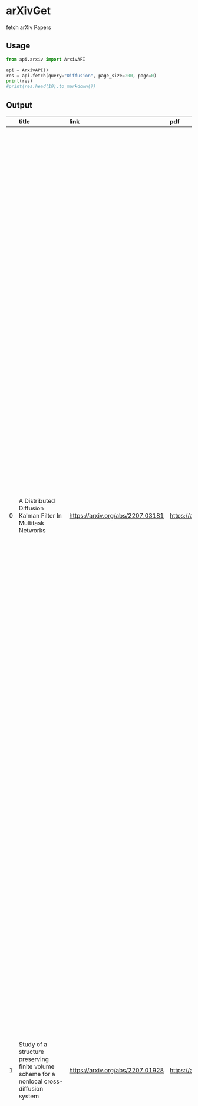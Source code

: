 # arXivGet
fetch arXiv Papers




## Usage

```python
from api.arxiv import ArxivAPI

api = ArxivAPI()
res = api.fetch(query="Diffusion", page_size=200, page=0)
print(res)
#print(res.head(10).to_markdown())
```

## Output

|    | title                                                                                                  | link                             | pdf                              | abstract                                                                                                                                                                                                                                                                                                                                                                                                                                                                                                                                                                                                                                                                                                                                                                                                                                                                                                                                                                                                                                                                                                                                                                                                                                                                                                                                                                                                                                                                                                                                                                                                                                                                                                                                                                                                           |
|---:|:-------------------------------------------------------------------------------------------------------|:---------------------------------|:---------------------------------|:-------------------------------------------------------------------------------------------------------------------------------------------------------------------------------------------------------------------------------------------------------------------------------------------------------------------------------------------------------------------------------------------------------------------------------------------------------------------------------------------------------------------------------------------------------------------------------------------------------------------------------------------------------------------------------------------------------------------------------------------------------------------------------------------------------------------------------------------------------------------------------------------------------------------------------------------------------------------------------------------------------------------------------------------------------------------------------------------------------------------------------------------------------------------------------------------------------------------------------------------------------------------------------------------------------------------------------------------------------------------------------------------------------------------------------------------------------------------------------------------------------------------------------------------------------------------------------------------------------------------------------------------------------------------------------------------------------------------------------------------------------------------------------------------------------------------|
|  0 | A Distributed Diffusion Kalman Filter In Multitask Networks                                            | https://arxiv.org/abs/2207.03181 | https://arxiv.org/pdf/2207.03181 | The Distributed Diffusion Kalman Filter (DDKF) algorithm in all its magnitude has earned great attention lately and has shown an elaborate way to address the issue of distributed optimization over networks. Estimation and tracking of a single state vector collectively by nodes have been the point of focus. In reality, however, there are several multi-task-oriented issues where the optimal state vector for each node may not be the same. Its objective is to know many related tasks simultaneously, rather than the typical single-task problems. This work considers sensor networks for distributed multi-task tracking in which individual nodes communicate with its immediate nodes. A diffusion-based distributed multi-task tracking algorithm is developed. This is done by implementing an unsupervised adaptive clustering process, which aids nodes in forming clusters and collaborating on tasks. For distributed target tracking, an adaptive clustering approach, which gives agents the ability to identify and select through adaptive adjustments of combination weights nodes who to collaborate with and who not to in order to estimate the common state vector. This gave rise to an effective level of cooperation for improving state vector estimation accuracy, especially in cases where a cluster's background experience is unknown. To demonstrate the efficiency of our algorithm, computer simulations were conducted. Comparison has been carried out for the Diffusion Kalman Filter multitask with respect to the Adapt then combine (ATC) diffusion schemes utilizing both static and adaptive combination weights. Results showed that the ATC diffusion schemes algorithm has great performance with the adaptive combiners as compared to static combiners. |
|    |                                                                                                        |                                  |                                  |         △ Less                                                                                                                                                                                                                                                                                                                                                                                                                                                                                                                                                                                                                                                                                                                                                                                                                                                                                                                                                                                                                                                                                                                                                                                                                                                                                                                                                                                                                                                                                                                                                                                                                                                                                                                                                                                                     |
|  1 | Study of a structure preserving finite volume scheme for a nonlocal cross-diffusion system             | https://arxiv.org/abs/2207.01928 | https://arxiv.org/pdf/2207.01928 | In this paper we analyse a finite volume scheme for a nonlocal version of the Shigesada-Kawazaki-Teramoto (SKT) cross-diffusion system. We prove the existence of solutions to the scheme, derive qualitative properties of the solutions and prove its convergence. The proofs rely on a discrete entropy-dissipation inequality, discrete compactness arguments, and on the novel adaptation of the so-called duality method at the discrete level. Finally, thanks to numerical experiments, we investigate the influence of the nonlocality in the system: on convergence properties of the scheme, as an approximation of the local system and on the development of diffusive instabilities.                                                                                                                                                                                                                                                                                                                                                                                                                                                                                                                                                                                                                                                                                                                                                                                                                                                                                                                                                                                                                                                                                                                 |
|    |                                                                                                        |                                  |                                  |         △ Less                                                                                                                                                                                                                                                                                                                                                                                                                                                                                                                                                                                                                                                                                                                                                                                                                                                                                                                                                                                                                                                                                                                                                                                                                                                                                                                                                                                                                                                                                                                                                                                                                                                                                                                                                                                                     |
|  2 | Tuning Spectral Properties of Individual and Multiple Quantum Emitters in Noisy Environments           | https://arxiv.org/abs/2207.02770 | https://arxiv.org/pdf/2207.02770 | A quantum emitter in a dynamic environment may have its energy levels drift uncontrollably in time with the fluctuating bath. This can result in an emission/absorption spectrum that is spread over a broad range of frequencies and presents a challenging hurdle for various applications. We consider a quantum emitter in an environment that alters the energy levels so that the emission frequency is represented by a Gaussian random distribution around a given mean value with given standard deviation and correlation time. We study the emission spectrum of this system when it is placed under the influence of a periodic sequence of finite width $π$ pulses. We show that this external field protocol can effectively overcome spectral diffusion in this system by refocusing the bulk of the emission spectrum onto the pulse carrier frequency. We further consider two such emitters in different noisy environments and find that the two-photon interference operation can be made efficient by the sequence of finite width pulses applied on both systems. Finally, we show that an ensemble of nominally similar emitters, each with its different environment, and thus randomly shifted emission frequency, can have its overall emission spectrum that would otherwise be inhomogeneously broadened according to the random distribution, refocused onto a lineshape with a well-defined central peak that has the linewidth of an individual isolated non-noisy emitter. These results demonstrate for this specific model of noisy environments, the protection of spectral properties by an external control protocol here represented by a periodic sequence of finite width pulses.                                                                                          |
|    |                                                                                                        |                                  |                                  |         △ Less                                                                                                                                                                                                                                                                                                                                                                                                                                                                                                                                                                                                                                                                                                                                                                                                                                                                                                                                                                                                                                                                                                                                                                                                                                                                                                                                                                                                                                                                                                                                                                                                                                                                                                                                                                                                     |
|  3 | No self-shadowing instability in 2D radiation-hydrodynamical models of irradiated protoplanetary disks | https://arxiv.org/abs/2207.05106 | https://arxiv.org/pdf/2207.05106 | Theoretical models of protoplanetary disks including stellar irradiation often show a spontaneous amplification of scale height perturbations, produced by the enhanced absorption of starlight in enlarged regions. In turn, such regions cast shadows on adjacent zones that consequently cool down and shrink, eventually leading to an alternating pattern of overheated and shadowed regions. Previous investigations have proposed this to be a real self-sustained process, the so-called self-shadowing or thermal wave instability, which could naturally form frequently observed disk structures such as rings and gaps, and even potentially enhance the formation of planetesimals. All of these, however, have assumed in one way or another vertical hydrostatic equilibrium and instantaneous radiative diffusion throughout the disk. In this work we present the first study of the stability of accretion disks to self-shadowing that relaxes these assumptions, relying instead on radiation-hydrodynamical simulations. We first construct hydrostatic disk configurations by means of an iterative procedure and show that the formation of a pattern of enlarged and shadowed regions is a direct consequence of assuming instantaneous radiative diffusion. We then let these solutions evolve in time, which leads to a fast damping of the initial shadowing features in layers close to the disk surface. These thermally relaxed layers grow towards the midplane until all temperature extrema in the radial direction are erased in the entire disk. Our results suggest that radiative cooling and gas advection at the disk surface prevent a self-shadowing instability from forming, by damping temperature perturbations before these reach lower, optically thick regions.    |
|    |                                                                                                        |                                  |                                  |         △ Less                                                                                                                                                                                                                                                                                                                                                                                                                                                                                                                                                                                                                                                                                                                                                                                                                                                                                                                                                                                                                                                                                                                                                                                                                                                                                                                                                                                                                                                                                                                                                                                                                                                                                                                                                                                                     |
|  4 | Global well-posedness for a rescaled Boussinesq system in critical Fourier-Besov spaces                | https://arxiv.org/abs/2207.05884 | https://arxiv.org/pdf/2207.05884 | In this work we prove a global well-posedness result for a tridimensional rescaled Boussinesq system, with positive full viscosity and diffusivity parameters in the framework of critical Fourier-Besov spaces. This rescaled approach permits to know the behaviour of the system according to relations between both the parameters and the initial velocity and temperature; for instance, it is possible to consider, for small enough viscosity and large diffusivity, a large enough critical Fourier-Besov norm for the initial temperature and it is also possible to consider, for small enough diffusivity and large viscosity, a large enough critical Fourier-Besov norm for both the velocity and the temperature.                                                                                                                                                                                                                                                                                                                                                                                                                                                                                                                                                                                                                                                                                                                                                                                                                                                                                                                                                                                                                                                                                   |
|    |                                                                                                        |                                  |                                  |         △ Less                                                                                                                                                                                                                                                                                                                                                                                                                                                                                                                                                                                                                                                                                                                                                                                                                                                                                                                                                                                                                                                                                                                                                                                                                                                                                                                                                                                                                                                                                                                                                                                                                                                                                                                                                                                                     |
|  5 | Rough homogenization for Langevin dynamics on fluctuating Helfrich surfaces                            | https://arxiv.org/abs/2207.06395 | https://arxiv.org/pdf/2207.06395 | In this paper, we study different scaling rough path limit regimes in space and time for the Langevin dynamics on a quasi-planar fluctuating Helfrich surfaces. The convergence results of the processes were already proven in the work by Duncan, Elliott, Pavliotis and Stuart (2015). We extend this work by proving the convergence of the Itô and Stratonovich rough path lift. For the rough path limit, there appears, typically, an area correction term to the Itô iterated integrals, and in certain regimes to the Stratonovich iterated integrals. This yields additional information on the homogenization limit and enables to conclude on homogenization results for diffusions driven by the Brownian motion on the membrane using the continuity of the Itô-Lyons map in rough paths topology.                                                                                                                                                                                                                                                                                                                                                                                                                                                                                                                                                                                                                                                                                                                                                                                                                                                                                                                                                                                                   |
|    |                                                                                                        |                                  |                                  |         △ Less                                                                                                                                                                                                                                                                                                                                                                                                                                                                                                                                                                                                                                                                                                                                                                                                                                                                                                                                                                                                                                                                                                                                                                                                                                                                                                                                                                                                                                                                                                                                                                                                                                                                                                                                                                                                     |
|  6 | Patched patterns and emergence of chaotic interfaces in arrays of nonlocally coupled excitable systems | https://arxiv.org/abs/2207.06227 | https://arxiv.org/pdf/2207.06227 | We disclose a new class of patterns, called patched patterns, in arrays of non-locally coupled excitable units with attractive and repulsive interactions. Self-organization process involves formation of two types of patches, majority and minority ones, characterized by uniform average spiking frequencies. Patched patterns may be temporally periodic, quasiperiodic or chaotic, whereby chaotic patterns may further develop interfaces comprised of units with average frequencies in between those of majority and minority patches. Using chaos and bifurcation theory, we demonstrate that chaos typically emerges via a torus breakup and identify the secondary bifurcation that gives rise to chaotic interfaces. It is shown that the maximal Lyapunov exponent of chaotic patched patterns does not decay, but rather converges to a finite value with system size. Patched patterns with a smaller wavenumber may exhibit diffusive motion of chaotic interfaces, similar to that of the incoherent part of chimeras.                                                                                                                                                                                                                                                                                                                                                                                                                                                                                                                                                                                                                                                                                                                                                                          |
|    |                                                                                                        |                                  |                                  |         △ Less                                                                                                                                                                                                                                                                                                                                                                                                                                                                                                                                                                                                                                                                                                                                                                                                                                                                                                                                                                                                                                                                                                                                                                                                                                                                                                                                                                                                                                                                                                                                                                                                                                                                                                                                                                                                     |
|  7 | Bond-based peridynamics, a survey prospecting nonlocal theories of fluid-dynamics                      | https://arxiv.org/abs/2207.06194 | https://arxiv.org/pdf/2207.06194 | Peridynamic (PD) theories have gained widespread diffusion among various research areas, due to the ability of modeling discontinuities formation and evolution in materials. Bond-Based Peridynamics (BB-PD), notwithstanding some modeling limitations, is widely employed in numerical simulations, due to its easy implementation combined with physical intuitiveness and stability. In the present paper, several aspects of bond-based peridynamic models have been reviewed and investigated. A detailed description of peridynamics theory, applications and numerical models has been presented. Employed BB-PD integral kernels have been displayed, together with their differences and commonalities; then, some consequences of their mathematical structure have been discussed. The kinematic role of nonlocality, the relation between kernel structure and material impenetrability, and the role of PD kernel nonlinearity in cracks formation prediction have been critically analyzed and commented. Finally the idea of extending BB-PD to fluids is proposed and presented in the framework of fading memory material, drawing some perspectives for a deeper and more comprehensive understanding of the peridynamics in fluids.                                                                                                                                                                                                                                                                                                                                                                                                                                                                                                                                                           |
|    |                                                                                                        |                                  |                                  |         △ Less                                                                                                                                                                                                                                                                                                                                                                                                                                                                                                                                                                                                                                                                                                                                                                                                                                                                                                                                                                                                                                                                                                                                                                                                                                                                                                                                                                                                                                                                                                                                                                                                                                                                                                                                                                                                     |
|  8 | Thermal diffusion of ionic species in charged nanochannels                                             | https://arxiv.org/abs/2207.06018 | https://arxiv.org/pdf/2207.06018 | Thermally induced diffusion of ions (known as thermal diffusion) in charged nanochannels is of interest in various fields of engineering including energy recovery and desalination. This paper presents an investigation of thermal diffusion of sodium chloride in charged silica nanochannels, focusing on the effects of nanoconfinement and surface charges on the sign and magnitude of the Soret coefficient. The investigation is performed by molecular dynamics (MD). It is found that sign and magnitude of the Soret coefficient are controlled by the structural modifications of the interfacial solutions, including the ionic solvation and hydrogen bond structure that are induced by the nanoconfinement and surface charges. The results show that both nanoconfinement and surface charges can make the solutions more thermophilic. The thermal diffusion of solutions in boundary layers is significantly different from that of solutions in bulk fluid, contributing to the overall difference between the thermal diffusivity of pore fluid and that associated with bulk fluid. The findings provide further understanding of thermal diffusion in nano porous systems and the proposed MD simulation methodology is applicable to a wider category of coupled heat and mass transfer problems in nano-scale spaces.                                                                                                                                                                                                                                                                                                                                                                                                                                                                    |
|    |                                                                                                        |                                  |                                  |         △ Less                                                                                                                                                                                                                                                                                                                                                                                                                                                                                                                                                                                                                                                                                                                                                                                                                                                                                                                                                                                                                                                                                                                                                                                                                                                                                                                                                                                                                                                                                                                                                                                                                                                                                                                                                                                                     |
|  9 | Functional law of large numbers and central limit theorem for slow-fast McKean-Vlasov equations        | https://arxiv.org/abs/2207.05949 | https://arxiv.org/pdf/2207.05949 | In this paper, we study the asymptotic behavior of a fully-coupled slow-fast McKean-Vlasov stochastic system. Using the non-linear Poisson equation on Wasserstein space, we first establish the strong convergence in the averaging principle of the functional law of large numbers type. In particular, the diffusion coefficient of the slow process can depend on the distribution of the fast motion. Then we consider the stochastic fluctuations of the original system around its average, and prove that the normalized difference will converge weakly to a linear McKean-Vlasov Ornstein-Uhlenbeck type process, which can be viewed as a functional central limit theorem. Extra drift and diffusion coefficients involving the expectation are characterized explicitly. Furthermore, the optimal rates of the convergence are also obtained.                                                                                                                                                                                                                                                                                                                                                                                                                                                                                                                                                                                                                                                                                                                                                                                                                                                                                                                                                        |
|    |                                                                                                        |                                  |                                  |         △ Less                                                                                                                                                                                                                                                                                                                                                                                                                                                                                                                                                                                                                                                                                                                                                                                                                                                                                                                                                                                                                                                                                                                                                                                                                                                                                                                                                                                                                                                                                                                                                                                                                                                                                                                                                                                                     |

